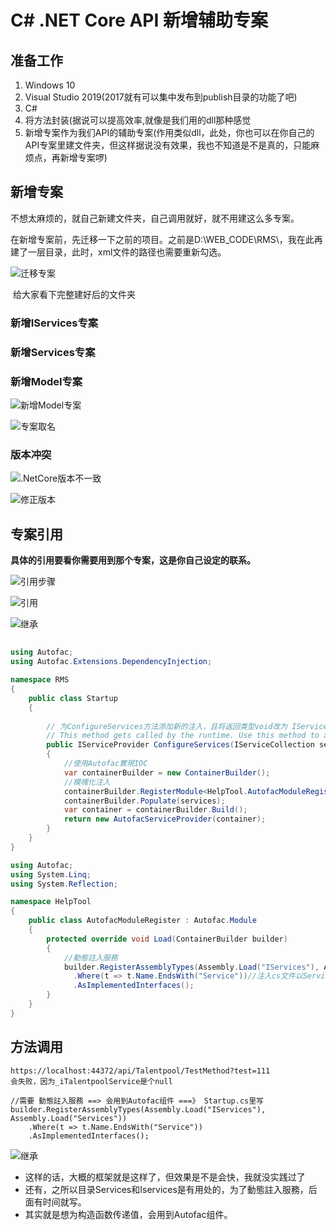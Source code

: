 # C# .NET Core API 新增辅助专案

## 准备工作

1. Windows 10
2. Visual Studio 2019(2017就有可以集中发布到publish目录的功能了吧)
3. C# 
4. 将方法封装(据说可以提高效率,就像是我们用的dll那种感觉
5. 新增专案作为我们API的辅助专案(作用类似dll，此处，你也可以在你自己的API专案里建文件夹，但这样据说没有效果，我也不知道是不是真的，只能麻烦点，再新增专案啰)

## 新增专案

​		不想太麻烦的，就自己新建文件夹，自己调用就好，就不用建这么多专案。

​		在新增专案前，先迁移一下之前的项目。之前是D:\WEB_CODE\RMS\，我在此再建了一层目录，此时，xml文件的路径也需要重新勾选。

![迁移专案](D:\TEMP\PNG\NetCoreCase2.PNG)

​		给大家看下完整建好后的文件夹

### 新增IServices专案

### 新增Services专案

### 新增Model专案

![新增Model专案](D:\TEMP\PNG\NetCoreCase1.PNG)

![专案取名](D:\TEMP\PNG\NetCoreCase3.PNG)

### 版本冲突

![.NetCore版本不一致](D:\TEMP\PNG\NetCoreCase4.PNG)

 ![修正版本](D:\TEMP\PNG\NetCoreCase5.PNG)

## 专案引用

​		**具体的引用要看你需要用到那个专案，这是你自己设定的联系。**

 ![引用步骤](D:\TEMP\PNG\NetCoreCase6.PNG)

 ![引用](D:\TEMP\PNG\NetCoreCase7.PNG) 

![继承](D:\TEMP\PNG\NetCoreCase8.PNG)

## 



```c#
using Autofac;
using Autofac.Extensions.DependencyInjection;

namespace RMS
{
    public class Startup
    {
        
        // 为ConfigureServices方法添加新的注入，且将返回类型void改为 IServiceProvider 
        // This method gets called by the runtime. Use this method to add services to the container.
        public IServiceProvider ConfigureServices(IServiceCollection services)
        { 
            //使用Autofac實現IOC
            var containerBuilder = new ContainerBuilder();
            //模塊化注入
            containerBuilder.RegisterModule<HelpTool.AutofacModuleRegister>();
            containerBuilder.Populate(services);
            var container = containerBuilder.Build();
            return new AutofacServiceProvider(container);
        }
    }
}
```

```c#
using Autofac;
using System.Linq;
using System.Reflection;

namespace HelpTool
{
    public class AutofacModuleRegister : Autofac.Module
    {
        protected override void Load(ContainerBuilder builder)
        { 
            //動態註入服務
            builder.RegisterAssemblyTypes(Assembly.Load("IServices"), Assembly.Load("Services"))
              .Where(t => t.Name.EndsWith("Service"))//注入cs文件以Service结尾的
              .AsImplementedInterfaces(); 
        }
    }
}
```

## 方法调用

```
https://localhost:44372/api/Talentpool/TestMethod?test=111
会失败，因为_iTalentpoolService是个null

//需要 動態註入服務 ==> 会用到Autofac组件 ===》 Startup.cs里写
builder.RegisterAssemblyTypes(Assembly.Load("IServices"), Assembly.Load("Services"))
    .Where(t => t.Name.EndsWith("Service"))
    .AsImplementedInterfaces();

```

![继承](D:\TEMP\PNG\NetCoreCase9.PNG)

- 这样的话，大概的框架就是这样了，但效果是不是会快，我就没实践过了
- 还有，之所以目录Services和Iservices是有用处的，为了動態註入服務，后面有时间就写。
- 其实就是想为构造函数传递值，会用到Autofac组件。